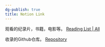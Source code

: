 ```yaml
---
dg-publish: true
title: Notion Link
---
```

观看的纪录片，书籍，电影等。
[Reading List | All](https://aaaronli.notion.site/aaaronli/2b3634e48e8a4af7989d903cc915b901)


收录的Github仓库。
[Repository](https://aaaronli.notion.site/5296bf74264e47b7b1d39790c442ff63)